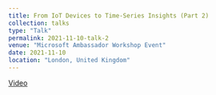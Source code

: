 ```yaml
---
title: From IoT Devices to Time-Series Insights (Part 2)
collection: talks
type: "Talk"
permalink: 2021-11-10-talk-2
venue: "Microsoft Ambassador Workshop Event"
date: 2021-11-10
location: "London, United Kingdom"
---
```


[Video](https://youtu.be/DwnsCZJbnwc)
